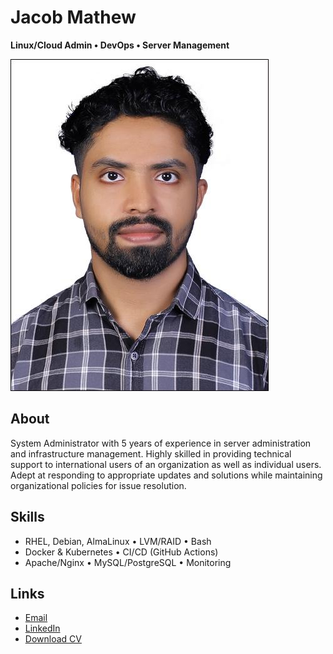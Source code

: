 # Jacob Mathew
**Linux/Cloud Admin • DevOps • Server Management**

![Profile](assets/profile.jpg)

## About
System Administrator with 5 years of experience in server administration and infrastructure management. Highly skilled in providing technical support to international users of an organization as well as individual users. Adept at responding to appropriate updates and solutions while maintaining organizational policies for issue resolution. 

## Skills
- RHEL, Debian, AlmaLinux • LVM/RAID • Bash  
- Docker & Kubernetes • CI/CD (GitHub Actions)  
- Apache/Nginx • MySQL/PostgreSQL • Monitoring  

## Links
- [Email](mailto:jacobmathew033@gmail.com)  
- [LinkedIn](https://www.linkedin.com/in/jacob-mathew-a179a819b)  
- [Download CV](CV.pdf)
